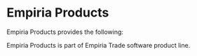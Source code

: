 ﻿Empiria Products
================

Empiria Products provides the following:


Empiria Products is part of Empiria Trade software product line.
